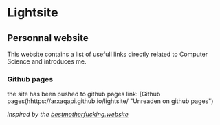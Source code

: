 # Lightsite
## Personnal website

This website contains a list of usefull links directly related to Computer Science and introduces me.

### Github pages
the site has been pushed to github pages
link: [Github pages(hhttps://arxaqapi.github.io/lightsite/ "Unreaden on github pages")


*inspired by the [bestmotherfucking.website](https://bestmotherfucking.website)*
